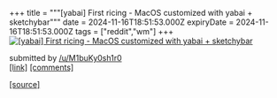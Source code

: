 +++
title = """[yabai] First ricing - MacOS customized with yabai + sketchybar"""
date = 2024-11-16T18:51:53.000Z
expiryDate = 2024-11-16T18:51:53.000Z
tags = ["reddit","wm"]
+++
[![[yabai] First ricing - MacOS customized with yabai + sketchybar](https://b.thumbs.redditmedia.com/DKwKZ-qR38xNZ2TZ2IhfN2O-pl_0HuQGSA36y-coqyM.jpg "[yabai] First ricing - MacOS customized with yabai + sketchybar")](https://www.reddit.com/r/unixporn/comments/1gsu3md/yabai_first_ricing_macos_customized_with_yabai/)

submitted by [/u/M1buKy0sh1r0](https://www.reddit.com/user/M1buKy0sh1r0)  
[\[link\]](https://www.reddit.com/gallery/1gsu3md) [\[comments\]](https://www.reddit.com/r/unixporn/comments/1gsu3md/yabai_first_ricing_macos_customized_with_yabai/)

[[source]](https://www.reddit.com/r/unixporn/comments/1gsu3md/yabai_first_ricing_macos_customized_with_yabai/)
